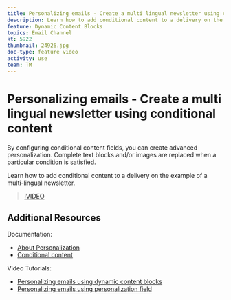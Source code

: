 ```yaml
---
title: Personalizing emails - Create a multi lingual newsletter using conditional content
description: Learn how to add conditional content to a delivery on the example of a multi-lingual newsletter.
feature: Dynamic Content Blocks
topics: Email Channel
kt: 5922
thumbnail: 24926.jpg
doc-type: feature video
activity: use
team: TM
---
```


# Personalizing emails - Create a multi lingual newsletter using conditional content

By configuring conditional content fields, you can create advanced personalization. Complete text blocks and/or images are replaced when a particular condition is satisfied.

Learn how to add conditional content to a delivery on the example of a multi-lingual newsletter.

>[!VIDEO](https://video.tv.adobe.com/v/24926?quality=12)

## Additional Resources

Documentation:

* [About Personalization](https://docs.adobe.com/content/help/en/campaign-classic/using/sending-messages/personalizing-deliveries/about-personalization.html)
* [Conditional content](https://docs.adobe.com/content/help/en/campaign-classic/using/sending-messages/personalizing-deliveries/conditional-content.html)

Video Tutorials:

* [Personalizing emails using dynamic content blocks](/help/acc/sending-messages/email-channel/personalization-with-dynamic-content-blocks.md)
* [Personalizing emails using personalization field](/help/acc/sending-messages/email-channel/personalizing-emails-using-personalization-fields.md)
